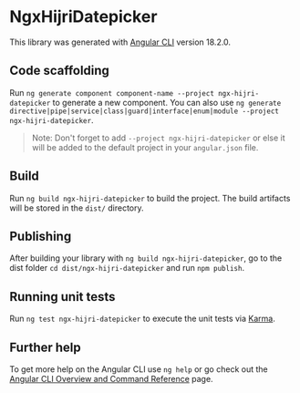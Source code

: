 # NgxHijriDatepicker

This library was generated with [Angular CLI](https://github.com/angular/angular-cli) version 18.2.0.

## Code scaffolding

Run `ng generate component component-name --project ngx-hijri-datepicker` to generate a new component. You can also use `ng generate directive|pipe|service|class|guard|interface|enum|module --project ngx-hijri-datepicker`.
> Note: Don't forget to add `--project ngx-hijri-datepicker` or else it will be added to the default project in your `angular.json` file. 

## Build

Run `ng build ngx-hijri-datepicker` to build the project. The build artifacts will be stored in the `dist/` directory.

## Publishing

After building your library with `ng build ngx-hijri-datepicker`, go to the dist folder `cd dist/ngx-hijri-datepicker` and run `npm publish`.

## Running unit tests

Run `ng test ngx-hijri-datepicker` to execute the unit tests via [Karma](https://karma-runner.github.io).

## Further help

To get more help on the Angular CLI use `ng help` or go check out the [Angular CLI Overview and Command Reference](https://angular.dev/tools/cli) page.
